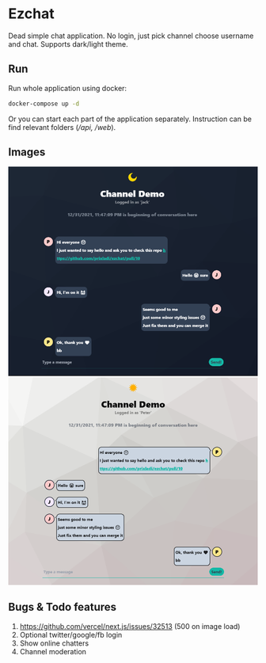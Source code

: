# Ezchat

Dead simple chat application. No login, just pick channel choose username and chat. Supports dark/light theme.

## Run 

Run whole application using docker:

```bash
docker-compose up -d
```

Or you can start each part of the application separately. Instruction can be find relevant folders (*/api, /web*).

## Images 

![Dark](docs/presImageDark.png)
![Light](docs/presImageLight.png)

## Bugs & Todo features 

1) https://github.com/vercel/next.js/issues/32513 (500 on image load)
2) Optional twitter/google/fb login
3) Show online chatters
4) Channel moderation
